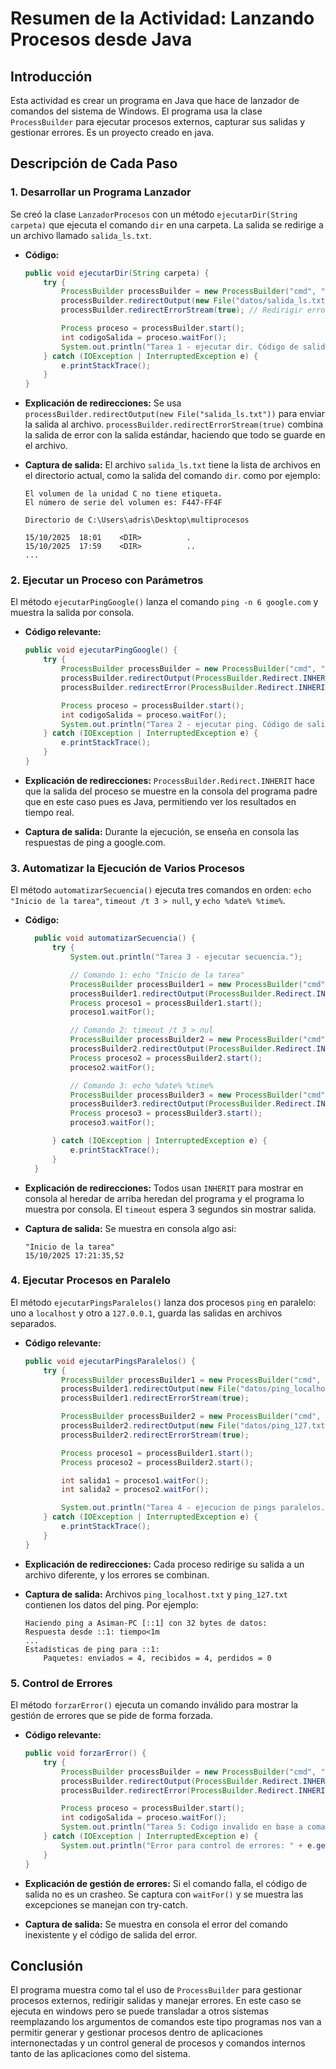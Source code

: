 # Resumen de la Actividad: Lanzando Procesos desde Java

## Introducción
Esta actividad es crear un programa en Java que hace de lanzador de comandos del sistema de Windows. El programa usa la clase `ProcessBuilder` para ejecutar procesos externos, capturar sus salidas y gestionar errores. Es un proyecto creado en java.

## Descripción de Cada Paso

### 1. Desarrollar un Programa Lanzador
Se creó la clase `LanzadorProcesos` con un método `ejecutarDir(String carpeta)` que ejecuta el comando `dir` en una carpeta. La salida se redirige a un archivo llamado `salida_ls.txt`.

- **Código:**
  ```java
  public void ejecutarDir(String carpeta) {
      try {
          ProcessBuilder processBuilder = new ProcessBuilder("cmd", "/c", "dir", carpeta);
          processBuilder.redirectOutput(new File("datos/salida_ls.txt"));
          processBuilder.redirectErrorStream(true); // Redirigir errores a salida estándar

          Process proceso = processBuilder.start();
          int codigoSalida = proceso.waitFor();
          System.out.println("Tarea 1 - ejecutar dir. Código de salida: " + codigoSalida);
      } catch (IOException | InterruptedException e) {
          e.printStackTrace();
      }
  }
  ```

- **Explicación de redirecciones:** Se usa `processBuilder.redirectOutput(new File("salida_ls.txt"))` para enviar la salida al archivo. `processBuilder.redirectErrorStream(true)` combina la salida de error con la salida estándar, haciendo que todo se guarde en el archivo.

- **Captura de salida:** El archivo `salida_ls.txt` tiene la lista de archivos en el directorio actual, como la salida del comando `dir`. como por ejemplo:
  ```
  El volumen de la unidad C no tiene etiqueta.
  El número de serie del volumen es: F447-FF4F

  Directorio de C:\Users\adris\Desktop\multiprocesos

  15/10/2025  18:01    <DIR>          .
  15/10/2025  17:59    <DIR>          ..
  ...
  ```

### 2. Ejecutar un Proceso con Parámetros
El método `ejecutarPingGoogle()` lanza el comando `ping -n 6 google.com` y muestra la salida por consola.

- **Código relevante:**
  ```java
  public void ejecutarPingGoogle() {
      try {
          ProcessBuilder processBuilder = new ProcessBuilder("cmd", "/c", "ping", "-n", "6", "google.com");
          processBuilder.redirectOutput(ProcessBuilder.Redirect.INHERIT);
          processBuilder.redirectError(ProcessBuilder.Redirect.INHERIT);

          Process proceso = processBuilder.start();
          int codigoSalida = proceso.waitFor();
          System.out.println("Tarea 2 - ejecutar ping. Código de salida: " + codigoSalida);
      } catch (IOException | InterruptedException e) {
          e.printStackTrace();
      }
  }
  ```

- **Explicación de redirecciones:** `ProcessBuilder.Redirect.INHERIT` hace que la salida del proceso se muestre en la consola del programa padre que en este caso pues es Java, permitiendo ver los resultados en tiempo real.

- **Captura de salida:** Durante la ejecución, se enseña en consola las respuestas de ping a google.com.

### 3. Automatizar la Ejecución de Varios Procesos
El método `automatizarSecuencia()` ejecuta tres comandos en orden: `echo "Inicio de la tarea"`, `timeout /t 3 > null`, y `echo %date% %time%`.

- **Código:**
  ```java
    public void automatizarSecuencia() {
        try {
            System.out.println("Tarea 3 - ejecutar secuencia.");

            // Comando 1: echo "Inicio de la tarea"
            ProcessBuilder processBuilder1 = new ProcessBuilder("cmd", "/c", "echo Inicio de la tarea");
            processBuilder1.redirectOutput(ProcessBuilder.Redirect.INHERIT);
            Process proceso1 = processBuilder1.start();
            proceso1.waitFor();

            // Comando 2: timeout /t 3 > nul
            ProcessBuilder processBuilder2 = new ProcessBuilder("cmd", "/c", "timeout /t 3 > null");
            processBuilder2.redirectOutput(ProcessBuilder.Redirect.INHERIT);
            Process proceso2 = processBuilder2.start();
            proceso2.waitFor();

            // Comando 3: echo %date% %time%
            ProcessBuilder processBuilder3 = new ProcessBuilder("cmd", "/c", "echo %date% %time%");
            processBuilder3.redirectOutput(ProcessBuilder.Redirect.INHERIT);
            Process proceso3 = processBuilder3.start();
            proceso3.waitFor();

        } catch (IOException | InterruptedException e) {
            e.printStackTrace();
        }
    }
  ```

- **Explicación de redirecciones:** Todos usan `INHERIT` para mostrar en consola al heredar de arriba heredan del programa y el programa lo muestra por consola. El `timeout` espera 3 segundos sin mostrar salida.

- **Captura de salida:** Se muestra en consola algo asi:
  ```
  "Inicio de la tarea"
  15/10/2025 17:21:35,52
  ```

### 4. Ejecutar Procesos en Paralelo
El método `ejecutarPingsParalelos()` lanza dos procesos `ping` en paralelo: uno a `localhost` y otro a `127.0.0.1`, guarda las salidas en archivos separados.

- **Código relevante:**
  ```java
  public void ejecutarPingsParalelos() {
      try {
          ProcessBuilder processBuilder1 = new ProcessBuilder("cmd", "/c", "ping", "localhost");
          processBuilder1.redirectOutput(new File("datos/ping_localhost.txt"));
          processBuilder1.redirectErrorStream(true);

          ProcessBuilder processBuilder2 = new ProcessBuilder("cmd", "/c", "ping", "127.0.0.1");
          processBuilder2.redirectOutput(new File("datos/ping_127.txt"));
          processBuilder2.redirectErrorStream(true);

          Process proceso1 = processBuilder1.start();
          Process proceso2 = processBuilder2.start();

          int salida1 = proceso1.waitFor();
          int salida2 = proceso2.waitFor();

          System.out.println("Tarea 4 - ejecucion de pings paralelos. Salidas: " + salida1 + ", " + salida2);
      } catch (IOException | InterruptedException e) {
          e.printStackTrace();
      }
  }
  ```

- **Explicación de redirecciones:** Cada proceso redirige su salida a un archivo diferente, y los errores se combinan.

- **Captura de salida:** Archivos `ping_localhost.txt` y `ping_127.txt` contienen los datos del ping. Por ejemplo: 
  ```
  Haciendo ping a Asiman-PC [::1] con 32 bytes de datos:
  Respuesta desde ::1: tiempo<1m
  ...
  Estadísticas de ping para ::1:
      Paquetes: enviados = 4, recibidos = 4, perdidos = 0
  ```

### 5. Control de Errores
El método `forzarError()` ejecuta un comando inválido para mostrar la gestión de errores que se pide de forma forzada.

- **Código relevante:**
  ```java
  public void forzarError() {
      try {
          ProcessBuilder processBuilder = new ProcessBuilder("cmd", "/c", "comando_inexistente");
          processBuilder.redirectOutput(ProcessBuilder.Redirect.INHERIT);
          processBuilder.redirectError(ProcessBuilder.Redirect.INHERIT);

          Process proceso = processBuilder.start();
          int codigoSalida = proceso.waitFor();
          System.out.println("Tarea 5: Codigo invalido en base a comando inexistente:  " + codigoSalida);
      } catch (IOException | InterruptedException e) {
          System.out.println("Error para control de errores: " + e.getMessage());
      }
  }
  ```

- **Explicación de gestión de errores:** Si el comando falla, el código de salida no es un crasheo. Se captura con `waitFor()` y se muestra las excepciones se manejan con try-catch.

- **Captura de salida:** Se muestra en consola el error del comando inexistente y el código de salida del error.

## Conclusión
El programa muestra como tal el uso de `ProcessBuilder` para gestionar procesos externos, redirigir salidas y manejar errores. En este caso se ejecuta en windows pero se puede transladar a otros sistemas reemplazando los argumentos de comandos este tipo programas nos van a permitir generar y gestionar procesos dentro de aplicaciones internonectadas y un control general de procesos y comandos internos tanto de las aplicaciones como del sistema.
